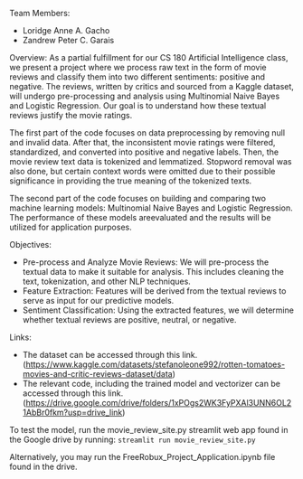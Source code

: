 Team Members:

- Loridge Anne A. Gacho
- Zandrew Peter C. Garais

Overview:
As a partial fulfillment for our CS 180 Artificial Intelligence class, we present a project where we process raw text in the form of movie reviews and classify them into two different sentiments: positive and negative. The reviews, written by critics and sourced from a Kaggle dataset, will undergo pre-processing and analysis using Multinomial Naive Bayes and Logistic Regression. Our goal is to understand how these textual reviews justify the movie ratings.

The first part of the code focuses on data preprocessing by removing null and invalid data. After that, the inconsistent movie ratings were filtered, standardized, and converted into positive and negative labels. Then, the movie review text data is tokenized and lemmatized. Stopword removal was also done, but certain context words were omitted due to their possible significance in providing the true meaning of the tokenized texts.

The second part of the code focuses on building and comparing two machine learning models: Multinomial Naive Bayes and Logistic Regression. The performance of these models areevaluated and the results will be utilized for application purposes.

Objectives:

- Pre-process and Analyze Movie Reviews: We will pre-process the textual data to make it suitable for analysis. This includes cleaning the text, tokenization, and other NLP techniques.
- Feature Extraction: Features will be derived from the textual reviews to serve as input for our predictive models.
- Sentiment Classification: Using the extracted features, we will determine whether textual reviews are positive, neutral, or negative.

Links:

- The dataset can be accessed through this link.(https://www.kaggle.com/datasets/stefanoleone992/rotten-tomatoes-movies-and-critic-reviews-dataset/data)
- The relevant code, including the trained model and vectorizer can be accessed through this link. (https://drive.google.com/drive/folders/1xPOgs2WK3FyPXAl3UNN6OL21AbBr0fkm?usp=drive_link)

To test the model, run the movie_review_site.py streamlit web app found in the Google drive by running:
`streamlit run movie_review_site.py`

Alternatively, you may run the FreeRobux_Project_Application.ipynb file found in the drive.
